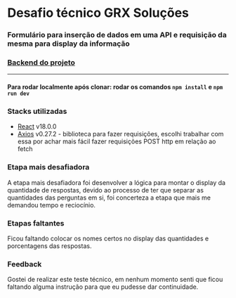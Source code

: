 # Desafio técnico GRX Soluções

### Formulário para inserção de dados em uma API e requisição da mesma para display da informação

### [Backend do projeto](https://github.com/MGSiqueira/desafio-tecnico-grx-back)

---

#### Para rodar localmente após clonar: rodar os comandos `npm install` e `npm run dev`

### Stacks utilizadas

* [React](https://reactjs.org/) v18.0.0
* [Axios](https://www.npmjs.com/package/axios) v0.27.2 - biblioteca para fazer requisições, escolhi trabalhar com essa por achar mais fácil fazer requisições POST http em relação ao fetch

### Etapa mais desafiadora

A etapa mais desafiadora foi desenvolver a lógica para montar o display da quantidade de respostas, devido ao processo de ter que separar as quantidades das perguntas em si, foi concerteza a etapa que mais me demandou tempo e reciocínio.

### Etapas faltantes

Ficou faltando colocar os nomes certos no display das quantidades e porcentagens das respostas.

### Feedback

Gostei de realizar este teste técnico, em nenhum momento senti que ficou faltando alguma instrução para que eu pudesse dar continuidade.
